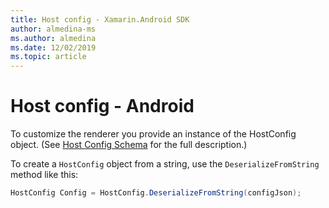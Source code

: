 ```yaml
---
title: Host config - Xamarin.Android SDK
author: almedina-ms
ms.author: almedina
ms.date: 12/02/2019
ms.topic: article
---
```


# Host config - Android

To customize the renderer you provide an instance of the HostConfig object. (See [Host Config Schema](../../../../rendering-cards/host-config.md) for the full description.)

To create a ```HostConfig``` object from a string, use the ```DeserializeFromString``` method like this:

```c#
HostConfig Config = HostConfig.DeserializeFromString(configJson);
```